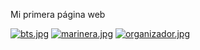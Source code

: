 Mi primera página web

[![bts.jpg](https://i.postimg.cc/HLGf6rCH/bts.jpg)](https://postimg.cc/nXkRzczw)
[![marinera.jpg](https://i.postimg.cc/9MCsjsMn/marinera.jpg)](https://postimg.cc/FfCTyW0y)
[![organizador.jpg](https://i.postimg.cc/wvq4rJ4K/organizador.jpg)](https://postimg.cc/QBzq9BrS)
